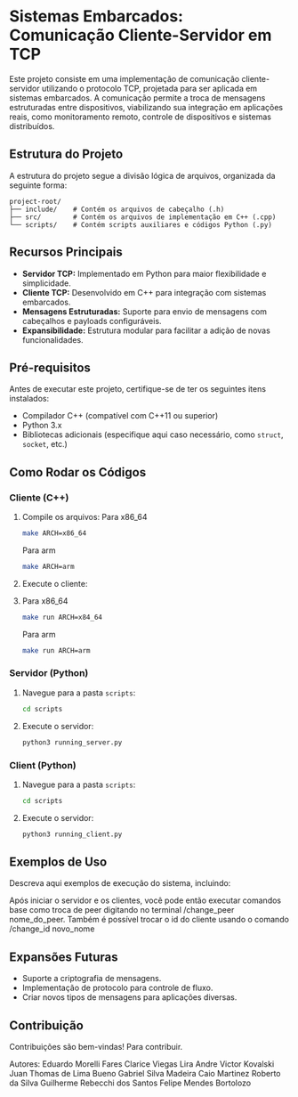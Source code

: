 # Sistemas Embarcados: Comunicação Cliente-Servidor em TCP

Este projeto consiste em uma implementação de comunicação cliente-servidor utilizando o protocolo TCP, projetada para ser aplicada em sistemas embarcados. A comunicação permite a troca de mensagens estruturadas entre dispositivos, viabilizando sua integração em aplicações reais, como monitoramento remoto, controle de dispositivos e sistemas distribuídos.

## Estrutura do Projeto

A estrutura do projeto segue a divisão lógica de arquivos, organizada da seguinte forma:

```
project-root/
├── include/    # Contém os arquivos de cabeçalho (.h)
├── src/        # Contém os arquivos de implementação em C++ (.cpp)
└── scripts/    # Contém scripts auxiliares e códigos Python (.py)
```

## Recursos Principais

- **Servidor TCP:** Implementado em Python para maior flexibilidade e simplicidade.
- **Cliente TCP:** Desenvolvido em C++ para integração com sistemas embarcados.
- **Mensagens Estruturadas:** Suporte para envio de mensagens com cabeçalhos e payloads configuráveis.
- **Expansibilidade:** Estrutura modular para facilitar a adição de novas funcionalidades.

## Pré-requisitos

Antes de executar este projeto, certifique-se de ter os seguintes itens instalados:

- Compilador C++ (compatível com C++11 ou superior)
- Python 3.x
- Bibliotecas adicionais (especifique aqui caso necessário, como `struct`, `socket`, etc.)

## Como Rodar os Códigos

### Cliente (C++)

1. Compile os arquivos:
   Para x86_64
   ```bash
   make ARCH=x86_64 
   ```
   Para arm
   ```bash
   make ARCH=arm
   ```

3. Execute o cliente:
4. Para x86_64
   ```bash
   make run ARCH=x84_64
   ```
   Para arm
    ```bash
   make run ARCH=arm
   ```

### Servidor (Python)

1. Navegue para a pasta `scripts`:
   ```bash
   cd scripts
   ```

2. Execute o servidor:
   ```bash
   python3 running_server.py
   ```
### Client (Python)

1. Navegue para a pasta `scripts`:
   ```bash
   cd scripts
   ```

2. Execute o servidor:
   ```bash
   python3 running_client.py
   ```

## Exemplos de Uso

Descreva aqui exemplos de execução do sistema, incluindo:

Após iniciar o servidor e os clientes, você pode então executar comandos base como troca de peer digitando no terminal /change_peer nome_do_peer. 
Também é possível trocar o id do cliente usando o comando /change_id novo_nome

## Expansões Futuras

- Suporte a criptografia de mensagens.
- Implementação de protocolo para controle de fluxo.
- Criar novos tipos de mensagens para aplicações diversas.

## Contribuição

Contribuições são bem-vindas! Para contribuir.

Autores:
Eduardo Morelli Fares
Clarice Viegas Lira
Andre Victor Kovalski
Juan Thomas de Lima Bueno
Gabriel Silva Madeira
Caio Martinez Roberto da Silva
Guilherme Rebecchi dos Santos
Felipe Mendes Bortolozo

